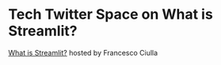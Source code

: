 # Tech Twitter Space on What is Streamlit?

[What is Streamlit?](https://twitter.com/i/spaces/1dRJZlbglXMKB) hosted by Francesco Ciulla
